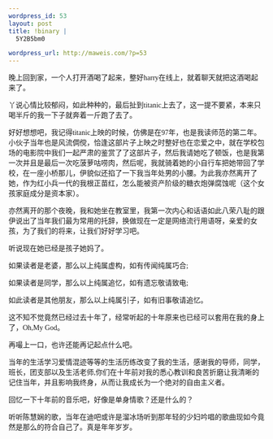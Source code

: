 ```yaml
--- 
wordpress_id: 53
layout: post
title: !binary |
  5Y2B5bm0

wordpress_url: http://maweis.com/?p=53
---
```

<meta http-equiv="CONTENT-TYPE" content="text/html; charset=utf-8" /><title></title><meta name="GENERATOR" content="OpenOffice.org 2.2  (Linux)" /><meta name="AUTHOR" content="v" /><meta name="CREATED" content="20070420;22135600" /><meta name="CHANGEDBY" content="v" /><meta name="CHANGED" content="20070420;22320600" /> 	 	 	 	 	 	 	<style type="text/css"> 	<!-- 		@page { size: 21cm 29.7cm; margin: 2cm } 		P { margin-bottom: 0.21cm } 	--> 	</style>
<p style="margin-bottom: 0cm">晚上回到家，一个人打开酒喝了起来，整好<font face="宋体, serif">harry</font>在线上，就着聊天就把这酒喝起来了。</p>
<p style="margin-bottom: 0cm">丫说心情比较郁闷，如此种种的，最后扯到<font face="宋体, serif">titanic</font>上去了，这一提不要紧，本来只喝半斤的我一下子就奔着一斤跑了去了。</p>
<p style="margin-bottom: 0cm">好好想想吧，我记得<font face="宋体, serif">titanic</font>上映的时候，仿佛是在<font face="宋体, serif">97</font>年，也是我读师范的第二年。小伙子当年也是风流倜傥，恰逢这部片子上映之时整好也在恋爱之中，就在学校包场的电影院中我们一起严肃的鉴赏了了这部片子，然后我请她吃了顿饭，也是我第一次并且是最后一次吃菠萝咕唠肉，然后呢，我就骑着她的小自行车把她带回了学校，在一座小桥那儿，伊貌似还掐了一下我当年处男的小腰。为此我亦然离开了她，作为红小兵一代的我根正苗红，怎么能被资产阶级的糖衣炮弹腐蚀呢（这个女孩家庭成分是资本家）。</p>
<p style="margin-bottom: 0cm">亦然离开的那个夜晚，我和她坐在教室里，我第一次内心和话语如此八荣八耻的跟伊说出了当年我们最为常用的托辞，换做现在一定是网络流行用语呀，亲爱的女孩，为了我们的将来，让我们好好学习吧。</p>

<p style="margin-bottom: 0cm">
<p style="margin-bottom: 0cm">听说现在她已经是孩子她妈了。</p>

<p style="margin-bottom: 0cm">
<p style="margin-bottom: 0cm">如果读者是老婆，那么以上纯属虚构，如有传闻纯属巧合<font face="宋体, serif">;</font></p>
<p style="margin-bottom: 0cm">如果读者是同学，那么以上纯属追忆，如有遗忘敬请致电<font face="宋体, serif">;</font></p>
<p style="margin-bottom: 0cm">如此读者是其他朋友，那么以上纯属引子，如有旧事敬请追忆。</p>

<p style="margin-bottom: 0cm">
<p style="margin-bottom: 0cm">这不知不觉竟然已经过去十年了，经常听起的十年原来也已经可以套用在我的身上了，<font face="宋体, serif">Oh,My God</font>。</p>
<p style="margin-bottom: 0cm">再嘬上一口，也许还能再记起点什么吧。</p>

<p style="margin-bottom: 0cm">
<p style="margin-bottom: 0cm">当年的生活学习爱情混迹等等的生活历练改变了我的生活，感谢我的导师，同学，班长，团支部以及生活老师<font face="宋体, serif">,</font>你们在十年前对我的悉心教训和良苦折磨让我清晰的记住当年，并且影响我终身，从而让我成长为一个绝对的自由主义者。</p>

<p style="margin-bottom: 0cm">
<p style="margin-bottom: 0cm">回忆一下十年前的音乐吧，好像是单身情歌？还是什么的？</p>

<p style="margin-bottom: 0cm">
<p style="margin-bottom: 0cm">
<p style="margin-bottom: 0cm">听听陈慧娴的歌，当年在迪吧或许是溜冰场听到那年轻的少妇吟唱的歌曲现如今竟然是那么的符合自己了。真是年年岁岁。</p>
